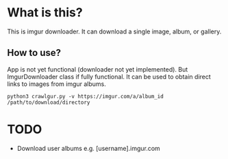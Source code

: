 # What is this?

This is imgur downloader. It can download a single image, album, or gallery.

## How to use?

App is not yet functional (downloader not yet implemented). But ImgurDownloader class if fully functional. It can be used to obtain direct links to images from imgur albums.

```
python3 crawlgur.py -v https://imgur.com/a/album_id /path/to/download/directory
```

# TODO

* Download user albums e.g. [username].imgur.com
